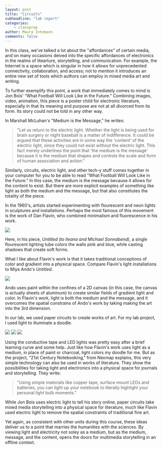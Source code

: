 ```yaml
---
layout: post
title: "Circuits"
subheadline: "lab report"
categories:
    - classprep
author: Maura Intemann
comments: false
---
```


In this class, we've talked a lot about the "affordances" of certain media, and on many occasions delved into the specific affordances of electronics in the realms of litearture, storytelling, and communication. For example, the Internet is a space which is singular in how it allows for unprecedented connectivity, collaboration, and access; not to mention it introduces an entire new set of tools which authors can employ in mixed media art and writing. 

To further exemplify this point, a work that immediately comes to mind is Jon Bois' “What Football Will Look Like in the Future." Combining images, video, animation, this piece is a poster child for electronic literature, especially in that its meaning and purpose are not at all divorced from its form. Its story could not be told in any other way. 

In Marshall McLuhan's "Medium is the Message," he writes:

> "Let us return to the electric light. Whether the light is being used for brain surgery or night baseball is a matter of indifference. It could be argued that these activities are in some way the 'content' of the electric light, since they could not exist without the electric light. This fact merely underlines the point that 'the medium is the message' because it is the medium that shapes and controls the scale
and form of human association and action." 
> 

Similarly, circuits, electric light, and other tech-y stuff comes together in your computer for you to be able to read "What Football Will Look Like in the Future." In this case, the medium is the message because it allows for the content to exist. But there are more explicit examples of something like light as both the medium and the message, but that also constitutes the totality of the piece. 

In the 1960's, artists started experimenting with flourescent and neon lights in sculptures and installations. Perhaps the most famous of this movement is the work of Dan Flavin, who combined minimalism and fluorescence in his work. 

![](https://d7hftxdivxxvm.cloudfront.net/?resize_to=fit&width=497&height=640&quality=80&src=https%3A%2F%2Fd32dm0rphc51dk.cloudfront.net%2FPFfWJ6D_1UD9WVnPmV642w%2Flarge.jpg)

Here, in his piece, *Untitled (to Ileana and Michael Sonnabend)*, a single flourescent lighting tube colors the walls pink and blue, while casting shadows that create soft forms.  

What I like about Flavin's work is that it takes traditional conceptions of color and gradient into a physical space. Compare Flavin's light installations to Miya Ando's *Untitled*.

![](https://www.bricartsmedia.org/sites/default/files/wp-content/uploads/2014/05/MiyaAndo_1.jpg)

Ando uses paint within the confines of a 2D canvas (in this case, the canvas is actually sheets of aluminum) to create similar fields of gradient light and color. In Flavin's work, light is both the medium and the message, and it overcomes the spatial constrains of Ando's work by taking making the art into the 3rd dimension. 

In our lab, we used paper circuits to create works of art. For my lab project, I used light to illuminate a doodle. 

![](https://i.imgur.com/2cXKwee.jpg)
![](https://i.imgur.com/1ZpF3go.jpg)
![](https://i.imgur.com/9QxfS1x.jpg)

Using the conductive tape and LED lights was pretty easy after a brief learning curve and some help. Just like how Flavin's work uses light as a medium, in place of paint or charcoal, light colors my doodle for me. But as the project, “21st Century Notebooking," from Nexmap explains, this very simple technology can also be used in works of literature. They show the possibilities for taking light and electronics into a physical space for journals and storytelling. They write:

>"Using simple materials like copper tape, surface mount LEDs and batteries, you can light up your notebook to literally highlight your personal light bulb moments."
>

While Jon Bois uses electric light to tell his story online, paper circuits take mixed media storytelling into a physical space for literature, much like Flavin used electric light to remove the spatial constraints of traditional fine art. 

Yet again, as consistent with other units during this course, these ideas deliver us to a point that marries the humanities with the sciences. By viewing light and electricity not soley as a medium, but as the medium, message, and the content, opens the doors for multimedia storytelling in an offline context. 